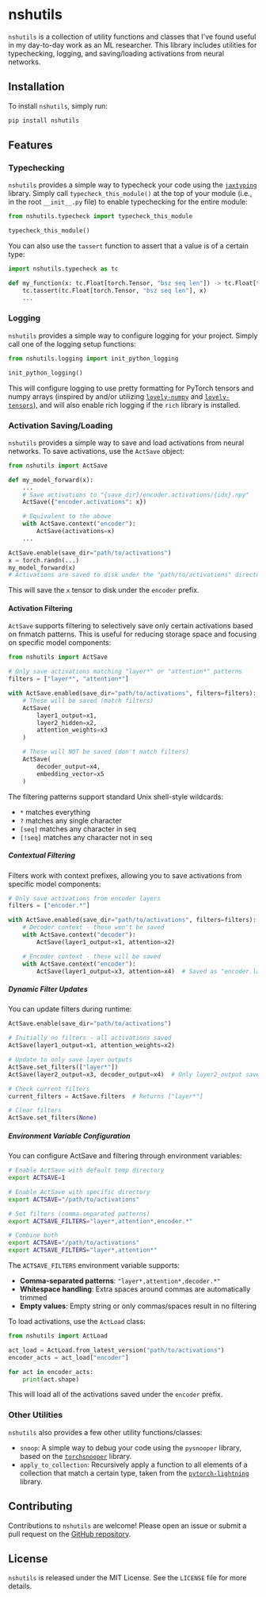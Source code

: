 # nshutils

`nshutils` is a collection of utility functions and classes that I've found useful in my day-to-day work as an ML researcher. This library includes utilities for typechecking, logging, and saving/loading activations from neural networks.

## Installation

To install `nshutils`, simply run:

```bash
pip install nshutils
```

## Features

### Typechecking

`nshutils` provides a simple way to typecheck your code using the [`jaxtyping`](https://github.com/patrick-kidger/jaxtyping) library. Simply call `typecheck_this_module()` at the top of your module (i.e., in the root `__init__.py` file) to enable typechecking for the entire module:

```python
from nshutils.typecheck import typecheck_this_module

typecheck_this_module()
```

You can also use the `tassert` function to assert that a value is of a certain type:

```python
import nshutils.typecheck as tc

def my_function(x: tc.Float[torch.Tensor, "bsz seq len"]) -> tc.Float[torch.Tensor, "bsz seq len"]:
    tc.tassert(tc.Float[torch.Tensor, "bsz seq len"], x)
    ...
```

### Logging

`nshutils` provides a simple way to configure logging for your project. Simply call one of the logging setup functions:

```python
from nshutils.logging import init_python_logging

init_python_logging()
```

This will configure logging to use pretty formatting for PyTorch tensors and numpy arrays (inspired by and/or utilizing [`lovely-numpy`](https://github.com/xl0/lovely-numpy) and [`lovely-tensors`](https://github.com/xl0/lovely-tensors)), and will also enable rich logging if the `rich` library is installed.

### Activation Saving/Loading

`nshutils` provides a simple way to save and load activations from neural networks. To save activations, use the `ActSave` object:

```python
from nshutils import ActSave

def my_model_forward(x):
    ...
    # Save activations to "{save_dir}/encoder.activations/{idx}.npy"
    ActSave({"encoder.activations": x})

    # Equivalent to the above
    with ActSave.context("encoder"):
        ActSave(activations=x)
    ...

ActSave.enable(save_dir="path/to/activations")
x = torch.randn(...)
my_model_forward(x)
# Activations are saved to disk under the "path/to/activations" directory
```

This will save the `x` tensor to disk under the `encoder` prefix.

#### Activation Filtering

`ActSave` supports filtering to selectively save only certain activations based on fnmatch patterns. This is useful for reducing storage space and focusing on specific model components:

```python
from nshutils import ActSave

# Only save activations matching "layer*" or "attention*" patterns
filters = ["layer*", "attention*"]

with ActSave.enabled(save_dir="path/to/activations", filters=filters):
    # These will be saved (match filters)
    ActSave(
        layer1_output=x1,
        layer2_hidden=x2,
        attention_weights=x3
    )

    # These will NOT be saved (don't match filters)
    ActSave(
        decoder_output=x4,
        embedding_vector=x5
    )
```

The filtering patterns support standard Unix shell-style wildcards:

- `*` matches everything
- `?` matches any single character
- `[seq]` matches any character in seq
- `[!seq]` matches any character not in seq

##### Contextual Filtering

Filters work with context prefixes, allowing you to save activations from specific model components:

```python
# Only save activations from encoder layers
filters = ["encoder.*"]

with ActSave.enabled(save_dir="path/to/activations", filters=filters):
    # Decoder context - these won't be saved
    with ActSave.context("decoder"):
        ActSave(layer1_output=x1, attention=x2)

    # Encoder context - these will be saved
    with ActSave.context("encoder"):
        ActSave(layer1_output=x3, attention=x4)  # Saved as "encoder.layer1_output", "encoder.attention"
```

##### Dynamic Filter Updates

You can update filters during runtime:

```python
ActSave.enable(save_dir="path/to/activations")

# Initially no filters - all activations saved
ActSave(layer1_output=x1, attention_weights=x2)

# Update to only save layer outputs
ActSave.set_filters(["layer*"])
ActSave(layer2_output=x3, decoder_output=x4)  # Only layer2_output saved

# Check current filters
current_filters = ActSave.filters  # Returns ["layer*"]

# Clear filters
ActSave.set_filters(None)
```

##### Environment Variable Configuration

You can configure ActSave and filtering through environment variables:

```bash
# Enable ActSave with default temp directory
export ACTSAVE=1

# Enable ActSave with specific directory
export ACTSAVE="/path/to/activations"

# Set filters (comma-separated patterns)
export ACTSAVE_FILTERS="layer*,attention*,encoder.*"

# Combine both
export ACTSAVE="/path/to/activations"
export ACTSAVE_FILTERS="layer*,attention*"
```

The `ACTSAVE_FILTERS` environment variable supports:

- **Comma-separated patterns**: `"layer*,attention*,decoder.*"`
- **Whitespace handling**: Extra spaces around commas are automatically trimmed
- **Empty values**: Empty string or only commas/spaces result in no filtering

To load activations, use the `ActLoad` class:

```python
from nshutils import ActLoad

act_load = ActLoad.from_latest_version("path/to/activations")
encoder_acts = act_load["encoder"]

for act in encoder_acts:
    print(act.shape)
```

This will load all of the activations saved under the `encoder` prefix.

### Other Utilities

`nshutils` also provides a few other utility functions/classes:

- `snoop`: A simple way to debug your code using the `pysnooper` library, based on the [`torchsnooper`](https://github.com/zasdfgbnm/TorchSnooper) library.
- `apply_to_collection`: Recursively apply a function to all elements of a collection that match a certain type, taken from the [`pytorch-lightning`](https://github.com/Lightning-AI/pytorch-lightning) library.

## Contributing

Contributions to `nshutils` are welcome! Please open an issue or submit a pull request on the [GitHub repository](https://github.com/nimashoghi/nshutils).

## License

`nshutils` is released under the MIT License. See the `LICENSE` file for more details.
